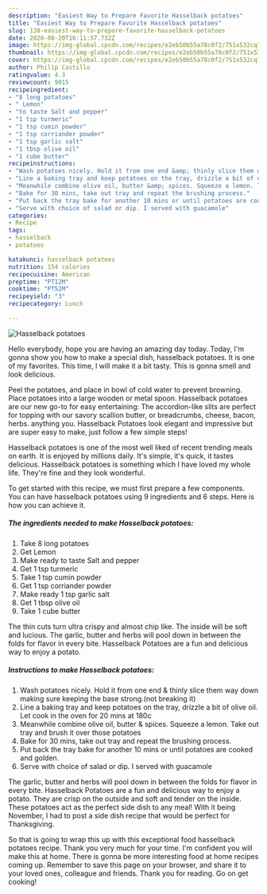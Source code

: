 ```yaml
---
description: "Easiest Way to Prepare Favorite Hasselback potatoes"
title: "Easiest Way to Prepare Favorite Hasselback potatoes"
slug: 138-easiest-way-to-prepare-favorite-hasselback-potatoes
date: 2020-08-20T16:11:57.732Z
image: https://img-global.cpcdn.com/recipes/e2eb50b55a78c0f2/751x532cq70/hasselback-potatoes-recipe-main-photo.jpg
thumbnail: https://img-global.cpcdn.com/recipes/e2eb50b55a78c0f2/751x532cq70/hasselback-potatoes-recipe-main-photo.jpg
cover: https://img-global.cpcdn.com/recipes/e2eb50b55a78c0f2/751x532cq70/hasselback-potatoes-recipe-main-photo.jpg
author: Philip Castillo
ratingvalue: 4.3
reviewcount: 9015
recipeingredient:
- "8 long potatoes"
- " Lemon"
- "to taste Salt and pepper"
- "1 tsp turmeric"
- "1 tsp cumin powder"
- "1 tsp corriander powder"
- "1 tsp garlic salt"
- "1 tbsp olive oil"
- "1 cube butter"
recipeinstructions:
- "Wash potatoes nicely. Hold it from one end &amp; thinly slice them way down making sure keeping the base strong.(not breaking it)"
- "Line a baking tray and keep potatoes on the tray, drizzle a bit of olive oil. Let cook in the oven for 20 mins at 180c"
- "Meanwhile combine olive oil, butter &amp; spices. Squeeze a lemon. Take out tray and brush it over those potatoes"
- "Bake for 30 mins, take out tray and repeat the brushing process."
- "Put back the tray bake for another 10 mins or until potatoes are cooked and golden."
- "Serve with choice of salad or dip. I served with guacamole"
categories:
- Recipe
tags:
- hasselback
- potatoes

katakunci: hasselback potatoes 
nutrition: 154 calories
recipecuisine: American
preptime: "PT12M"
cooktime: "PT52M"
recipeyield: "3"
recipecategory: Lunch

---
```



![Hasselback potatoes](https://img-global.cpcdn.com/recipes/e2eb50b55a78c0f2/751x532cq70/hasselback-potatoes-recipe-main-photo.jpg)

Hello everybody, hope you are having an amazing day today. Today, I'm gonna show you how to make a special dish, hasselback potatoes. It is one of my favorites. This time, I will make it a bit tasty. This is gonna smell and look delicious.

Peel the potatoes, and place in bowl of cold water to prevent browning. Place potatoes into a large wooden or metal spoon. Hasselback potatoes are our new go-to for easy entertaining: The accordion-like slits are perfect for topping with our savory scallion butter, or breadcrumbs, cheese, bacon, herbs. anything you. Hasselback Potatoes look elegant and impressive but are super easy to make, just follow a few simple steps!

Hasselback potatoes is one of the most well liked of recent trending meals on earth. It is enjoyed by millions daily. It's simple, it's quick, it tastes delicious. Hasselback potatoes is something which I have loved my whole life. They're fine and they look wonderful.


To get started with this recipe, we must first prepare a few components. You can have hasselback potatoes using 9 ingredients and 6 steps. Here is how you can achieve it.

<!--inarticleads1-->

##### The ingredients needed to make Hasselback potatoes:

1. Take 8 long potatoes
1. Get  Lemon
1. Make ready to taste Salt and pepper
1. Get 1 tsp turmeric
1. Take 1 tsp cumin powder
1. Get 1 tsp corriander powder
1. Make ready 1 tsp garlic salt
1. Get 1 tbsp olive oil
1. Take 1 cube butter


The thin cuts turn ultra crispy and almost chip like. The inside will be soft and lucious. The garlic, butter and herbs will pool down in between the folds for flavor in every bite. Hasselback Potatoes are a fun and delicious way to enjoy a potato. 

<!--inarticleads2-->

##### Instructions to make Hasselback potatoes:

1. Wash potatoes nicely. Hold it from one end &amp; thinly slice them way down making sure keeping the base strong.(not breaking it)
1. Line a baking tray and keep potatoes on the tray, drizzle a bit of olive oil. Let cook in the oven for 20 mins at 180c
1. Meanwhile combine olive oil, butter &amp; spices. Squeeze a lemon. Take out tray and brush it over those potatoes
1. Bake for 30 mins, take out tray and repeat the brushing process.
1. Put back the tray bake for another 10 mins or until potatoes are cooked and golden.
1. Serve with choice of salad or dip. I served with guacamole


The garlic, butter and herbs will pool down in between the folds for flavor in every bite. Hasselback Potatoes are a fun and delicious way to enjoy a potato. They are crisp on the outside and soft and tender on the inside. These potatoes act as the perfect side dish to any meal! With it being November, I had to post a side dish recipe that would be perfect for Thanksgiving. 

So that is going to wrap this up with this exceptional food hasselback potatoes recipe. Thank you very much for your time. I'm confident you will make this at home. There is gonna be more interesting food at home recipes coming up. Remember to save this page on your browser, and share it to your loved ones, colleague and friends. Thank you for reading. Go on get cooking!
